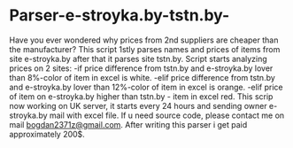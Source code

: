 # Parser-e-stroyka.by-tstn.by-
Have you ever wondered why prices from 2nd suppliers are cheaper than the manufacturer?
This script 1stly parses names and prices of items from site e-stroyka.by after that it parses site tstn.by.
Script starts analyzing prices on 2 sites:
-if price difference from tstn.by and e-stroyka.by lover than 8%-color of item in excel is white.
-elif price difference from tstn.by and e-stroyka.by lover than 12%-color of item in excel is orange.
-elif price of item on e-stroyka.by higher than tstn.by - item in excel red.
  This scrip now working on UK server, it starts every 24 hours and sending owner e-stroyka.by mail with excel file.
If u need source code, please contact me on mail bogdan2371z@gmail.com.
After writing this parser i get paid approximately 200$.

